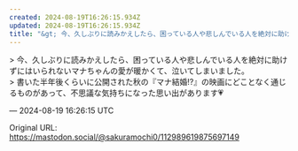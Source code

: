 ```yaml
---
created: 2024-08-19T16:26:15.934Z
updated: 2024-08-19T16:26:15.934Z
title: "&gt; 今、久しぶりに読みかえしたら、困っている人や悲しんでいる人を絶対に助けずにはいられないマナちゃんの愛が暖かくて、泣いてしまいました。&gt; 書いた半[...]"
---
```


<p>&gt; 今、久しぶりに読みかえしたら、困っている人や悲しんでいる人を絶対に助けずにはいられないマナちゃんの愛が暖かくて、泣いてしまいました。<br />&gt; 書いた半年後くらいに公開された秋の『マナ結婚!?』の映画にどことなく通じるものがあって、不思議な気持ちになった思い出があります💗</p>

&mdash; 2024-08-19 16:26:15 UTC

Original URL: https://mastodon.social/@sakuramochi0/112989619875697149
